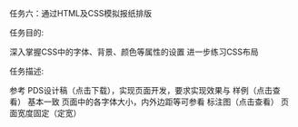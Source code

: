 任务六：通过HTML及CSS模拟报纸排版

任务目的:

深入掌握CSS中的字体、背景、颜色等属性的设置
进一步练习CSS布局

任务描述:

参考 PDS设计稿（点击下载），实现页面开发，要求实现效果与 样例（点击查看） 基本一致
页面中的各字体大小，内外边距等可参看 标注图（点击查看）
页面宽度固定（定宽）
